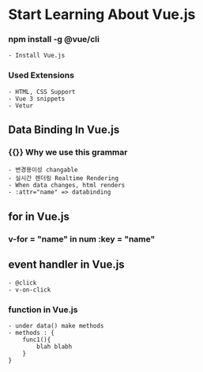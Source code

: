 # Start Learning About Vue.js
### npm install -g @vue/cli
    - Install Vue.js
### Used Extensions
    - HTML, CSS Support
    - Vue 3 snippets
    - Vetur

## Data Binding In Vue.js
### {{}} Why we use this grammar
    - 변경용이성 changable
    - 실시간 렌더링 Realtime Rendering
    - When data changes, html renders
    - :attr="name" => databinding

## for in Vue.js
### v-for = "name" in num :key = "name"

## event handler in Vue.js
    - @click
    - v-on-click
### function in Vue.js
    - under data() make methods 
    - methods : {
        func1(){
            blah blabh
        }
    }